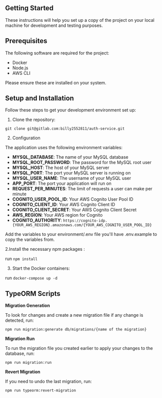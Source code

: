 ## Getting Started

These instructions will help you set up a copy of the project on your local machine for development and testing purposes.

## Prerequisites

The following software are required for the project:

- Docker
- Node.js
- AWS CLI

Please ensure these are installed on your system.

## Setup and Installation

Follow these steps to get your development environment set up:

1. Clone the repository:

`git clone git@gitlab.com:billy2552811/auth-service.git`

2. Configuration

The application uses the following environment variables:

- **MYSQL_DATABASE**: The name of your MySQL database
- **MYSQL_ROOT_PASSWORD**: The password for the MySQL root user
- **MYSQL_HOST**: The host of your MySQL server
- **MYSQL_PORT**: The port your MySQL server is running on
- **MYSQL_USER_NAME**: The username of your MySQL user
- **APP_PORT**: The port your application will run on
- **REQUEST_PER_MINUTES**: The limit of requests a user can make per minute
- **COGNITO_USER_POOL_ID**: Your AWS Cognito User Pool ID
- **COGNITO_CLIENT_ID**: Your AWS Cognito Client ID
- **COGNITO_CLIENT_SECRET**: Your AWS Cognito Client Secret
- **AWS_REGION**: Your AWS region for Cognito
- **COGNITO_AUTHORITY**: `https://cognito-idp.{YOUR_AWS_REGION}.amazonaws.com/{YOUR_AWS_COGNITO_USER_POOL_ID}`

Add the variables to your environment/.env file you'll have .env.example to copy the variables from.

2.Install the necessary npm packages :

run `npm install`

3. Start the Docker containers:

run `docker-compose up -d`

## TypeORM Scripts

**Migration Generation**

To look for changes and create a new migration file if any change is detected, run:

`npm run migration:generate db/migrations/{name of the migration}`

**Migration Run**

To run the migration file you created earlier to apply your changes to the database, run:

`npm run migration:run`

**Revert Migration**

If you need to undo the last migration, run:

`npm run typeorm:revert-migration`
